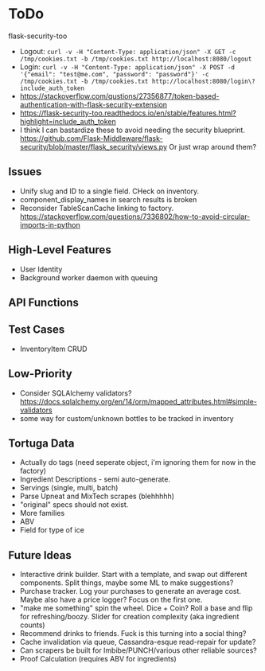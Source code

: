ToDo
====

flask-security-too
* Logout: `curl -v -H "Content-Type: application/json" -X GET -c /tmp/cookies.txt -b /tmp/cookies.txt http://localhost:8080/logout`
* Login: `curl -v -H "Content-Type: application/json" -X POST -d '{"email": "test@me.com", "password": "password"}' -c /tmp/cookies.txt -b /tmp/cookies.txt http://localhost:8080/login\?include_auth_token`
* https://stackoverflow.com/qustions/27356877/token-based-authentication-with-flask-security-extension
* https://flask-security-too.readthedocs.io/en/stable/features.html?highlight=include_auth_token
* I think I can bastardize these to avoid needing the security blueprint.
  https://github.com/Flask-Middleware/flask-security/blob/master/flask_security/views.py
  Or just wrap around them?


Issues
------
* Unify slug and ID to a single field. CHeck on inventory.
* component_display_names in search results is broken
* Reconsider TableScanCache linking to factory.
  https://stackoverflow.com/questions/7336802/how-to-avoid-circular-imports-in-python

High-Level Features
-------------------
* User Identity
* Background worker daemon with queuing

API Functions
-------------

Test Cases
----------
* InventoryItem CRUD

Low-Priority
------------
* Consider SQLAlchemy validators? https://docs.sqlalchemy.org/en/14/orm/mapped_attributes.html#simple-validators
* some way for custom/unknown bottles to be tracked in inventory

Tortuga Data
------------
* Actually do tags (need seperate object, i'm ignoring them for now in the factory)
* Ingredient Descriptions - semi auto-generate.
* Servings (single, multi, batch)
* Parse Upneat and MixTech scrapes (blehhhhh)
* "original" specs should not exist.
* More families
* ABV
* Field for type of ice

Future Ideas
------------
* Interactive drink builder. Start with a template, and swap out different
  components. Split things, maybe some ML to make suggestions?
* Purchase tracker. Log your purchases to generate an average cost. Maybe
  also have a price logger? Focus on the first one.
* "make me something" spin the wheel. Dice + Coin? Roll a base and 
  flip for refreshing/boozy. Slider for creation complexity (aka ingredient counts)
* Recommend drinks to friends. Fuck is this turning into a social thing?
* Cache invalidation via queue, Cassandra-esque read-repair for update?
* Can scrapers be built for Imbibe/PUNCH/various other reliable sources?
* Proof Calculation (requires ABV for ingredients)
